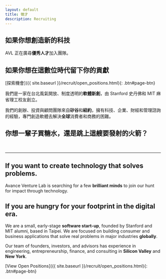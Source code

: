 ```yaml
---
layout: default
title: 徵才
description: Recruiting
---
```


## 如果你想創造新的科技

AVL 正在廣尋**優秀人才**加入團隊。

## 如果你想在這數位時代留下你的貢獻

[探索機會]({{ site.baseurl }}/recruit/open_positions.html){: .btn#page-btn}

我們是一家在台北風氣開放、制度透明的**軟體新創**，由 Stanford 史丹佛和 MIT 麻省理工校友創立。

我們的創辦、投資與顧問團隊來自**矽谷**和**紐約**，擁有科技、企業、財經和管理諮詢的經驗，專門創造軟體去解決**全球**消費者和商務的困難。

## 你想一輩子買糖水，還是跳上這艘要發射的火箭？


<br>

---

## If you want to create technology that solves problems.

Avance Venture Lab is searching for a few **brilliant minds** to join our hunt for impact through technology.

## If you are hungry for your footprint in the digital era.

We are a small, early-stage **software start-up**, founded by Stanford and MIT alumni, based in Taipei. We are focused on building consumer and business applications that solve real problems in major industries **globally**.

Our team of founders, investors, and advisors has experience in engineering, entrepreneurship, finance, and consulting in **Silicon Valley** and **New York**.

[View Open Positions]({{ site.baseurl }}/recruit/open_positions.html){: .btn#page-btn}